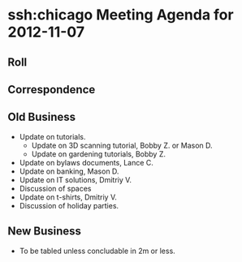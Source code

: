 # ssh:chicago Meeting Agenda for 2012-11-07 #

## Roll ##

## Correspondence ##

## Old Business ##
 * Update on tutorials.
   - Update on 3D scanning tutorial, Bobby Z. or Mason D.
   - Update on gardening tutorials, Bobby Z.
 * Update on bylaws documents, Lance C.
 * Update on banking, Mason D.
 * Update on IT solutions, Dmitriy V.
 * Discussion of spaces
 * Update on t-shirts, Dmitriy V.
 * Discussion of holiday parties.

## New Business ##
 * To be tabled unless concludable in 2m or less.
